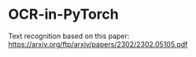 # OCR-in-PyTorch
Text recognition based on this paper: https://arxiv.org/ftp/arxiv/papers/2302/2302.05105.pdf
